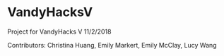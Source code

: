 # VandyHacksV
Project for VandyHacks V
11/2/2018

Contributors: Christina Huang, Emily Markert, Emily McClay, Lucy Wang

